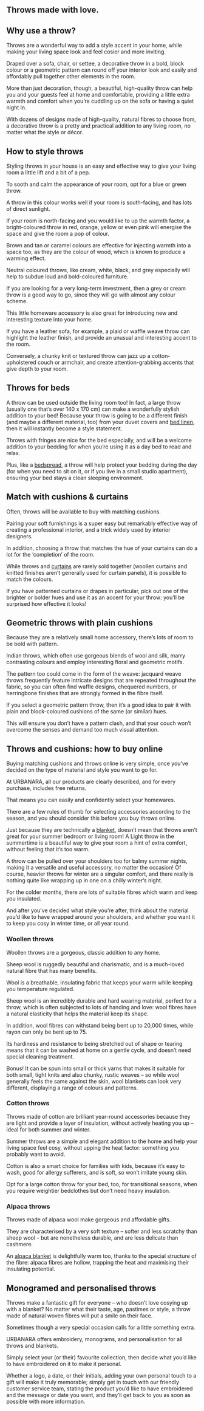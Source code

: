 ## Throws made with love.

## Why use a throw?

Throws are a wonderful way to add a style accent in your home, while making your living space look and feel cosier and more inviting.

Draped over a sofa, chair, or settee, a decorative throw in a bold, block colour or a geometric pattern can round off your interior look and easily and affordably pull together other elements in the room.

More than just decoration, though, a beautiful, high-quality throw can help you and your guests feel at home and comfortable, providing a little extra warmth and comfort when you’re cuddling up on the sofa or having a quiet night in.

With dozens of designs made of high-quality, natural fibres to choose from, a decorative throw is a pretty and practical addition to any living room, no matter what the style or décor.

## How to style throws

Styling throws in your house is an easy and effective way to give your living room a little lift and a bit of a pep.

To sooth and calm the appearance of your room, opt for a blue or green throw.

A throw in this colour works well if your room is south-facing, and has lots of direct sunlight.

If your room is north-facing and you would like to up the warmth factor, a bright-coloured throw in red, orange, yellow or even pink will energise the space and give the room a pop of colour.

Brown and tan or caramel colours are effective for injecting warmth into a space too, as they are the colour of wood, which is known to produce a warming effect.

Neutral coloured throws, like cream, white, black, and grey especially will help to subdue loud and bold-coloured furniture.

If you are looking for a very long-term investment, then a grey or cream throw is a good way to go, since they will go with almost any colour scheme.

This little homeware accessory is also great for introducing new and interesting texture into your home.

If you have a leather sofa, for example, a plaid or waffle weave throw can highlight the leather finish, and provide an unusual and interesting accent to the room.

Conversely, a chunky knit or textured throw can jazz up a cotton-upholstered couch or armchair, and create attention-grabbing accents that give depth to your room.

## Throws for beds

A throw can be used outside the living room too! In fact, a large throw (usually one that’s over 140 x 170 cm) can make a wonderfully stylish addition to your bed! Because your throw is going to be a different finish (and maybe a different material, too) from your duvet covers and [bed linen](https://www.urbanara.co.uk/bed-linen), then it will instantly become a style statement.

Throws with fringes are nice for the bed especially, and will be a welcome addition to your bedding for when you’re using it as a day bed to read and relax.

Plus, like a [bedspread](https://www.urbanara.co.uk/bedspreads-quilts), a throw will help protect your bedding during the day (for when you need to sit on it, or if you live in a small studio apartment), ensuring your bed stays a clean sleeping environment.

## Match with cushions & curtains

Often, throws will be available to buy with matching cushions.

Pairing your soft furnishings is a super easy but remarkably effective way of creating a professional interior, and a trick widely used by interior designers.

In addition, choosing a throw that matches the hue of your curtains can do a lot for the ‘completion’ of the room.

While throws and [curtains](https://www.urbanara.co.uk/curtains) are rarely sold together (woollen curtains and knitted finishes aren’t generally used for curtain panels), it is possible to match the colours.

If you have patterned curtains or drapes in particular, pick out one of the brighter or bolder hues and use it as an accent for your throw: you’ll be surprised how effective it looks!

## Geometric throws with plain cushions

Because they are a relatively small home accessory, there’s lots of room to be bold with pattern.

Indian throws, which often use gorgeous blends of wool and silk, marry contrasting colours and employ interesting floral and geometric motifs.

The pattern too could come in the form of the weave: jacquard weave throws frequently feature intricate designs that are repeated throughout the fabric, so you can often find waffle designs, chequered numbers, or herringbone finishes that are strongly formed in the fibre itself.

If you select a geometric pattern throw, then it’s a good idea to pair it with plain and block-coloured cushions of the same (or similar) hues.

This will ensure you don’t have a pattern clash, and that your couch won’t overcome the senses and demand too much visual attention.

## Throws and cushions: how to buy online

Buying matching cushions and throws online is very simple, once you’ve decided on the type of material and style you want to go for.

At URBANARA, all our products are clearly described, and for every purchase, includes free returns.

That means you can easily and confidently select your homewares.

There are a few rules of thumb for selecting accessories according to the season, and you should consider this before you buy throws online.

Just because they are technically a [blanket](https://www.urbanara.co.uk/blankets-throws), doesn’t mean that throws aren’t great for your summer bedroom or living room! A Light throw in the summertime is a beautiful way to give your room a hint of extra comfort, without feeling that it’s too warm.

A throw can be pulled over your shoulders too for balmy summer nights, making it a versatile and useful accessory, no matter the occasion! Of course, heavier throws for winter are a singular comfort, and there really is nothing quite like wrapping up in one on a chilly winter’s night.

For the colder months, there are lots of suitable fibres which warm and keep you insulated.

And after you’ve decided what style you’re after, think about the material you’d like to have wrapped around your shoulders, and whether you want it to keep you cosy in winter time, or all year round.

### Woollen throws

Woollen throws are a gorgeous, classic addition to any home.

Sheep wool is ruggedly beautiful and charismatic, and is a much-loved natural fibre that has many benefits.

Wool is a breathable, insulating fabric that keeps your warm while keeping you temperature regulated.

Sheep wool is an incredibly durable and hard wearing material, perfect for a throw, which is often subjected to lots of handing and love: wool fibres have a natural elasticity that helps the material keep its shape.

In addition, wool fibres can withstand being bent up to 20,000 times, while rayon can only be bent up to 75.

Its hardiness and resistance to being stretched out of shape or tearing means that it can be washed at home on a gentle cycle, and doesn’t need special cleaning treatment.

Bonus! It can be spun into small or thick yarns that makes it suitable for both small, tight knits and also chunky, rustic weaves – so while wool generally feels the same against the skin, wool blankets can look very different, displaying a range of colours and patterns.

### Cotton throws

Throws made of cotton are brilliant year-round accessories because they are light and provide a layer of insulation, without actively heating you up – ideal for both summer and winter.

Summer throws are a simple and elegant addition to the home and help your living space feel cosy, without upping the heat factor: something you probably want to avoid.

Cotton is also a smart choice for families with kids, because it’s easy to wash, good for allergy sufferers, and is soft, so won’t irritate young skin.

Opt for a large cotton throw for your bed, too, for transitional seasons, when you require weightier bedclothes but don’t need heavy insulation.

### Alpaca throws

Throws made of alpaca wool make gorgeous and affordable gifts.

They are characterised by a very soft texture – softer and less scratchy than sheep wool – but are nonetheless durable, and are less delicate than cashmere.

An [alpaca blanket](https://www.urbanara.co.uk/blankets-throws/alpaca-blankets) is delightfully warm too, thanks to the special structure of the fibre: alpaca fibres are hollow, trapping the heat and maximising their insulating potential.

## Monogramed and personalised throws

Throws make a fantastic gift for everyone – who doesn’t love cosying up with a blanket? No matter what their taste, age, pastimes or style, a throw made of natural woven fibres will put a smile on their face.

Sometimes though a very special occasion calls for a little something extra.

URBANARA offers embroidery, monograms, and personalisation for all throws and blankets.

Simply select your (or their) favourite collection, then decide what you’d like to have embroidered on it to make it personal.

Whether a logo, a date, or their initials, adding your own personal touch to a gift will make it truly memorable; simply get in touch with our friendly customer service team, stating the product you’d like to have embroidered and the message or date you want, and they’ll get back to you as soon as possible with more information.
